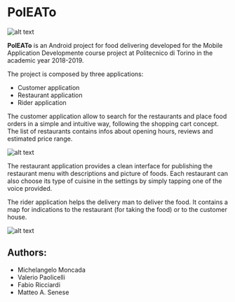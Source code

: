 # PolEATo

![alt text](https://github.com/valeriopaolicelli/PolEATo/blob/master/Screenshots/login.jpg)

**PolEATo** is an Android project for food delivering developed for the Mobile Application Developmente course project at Politecnico di Torino in the academic year 2018-2019.

The project is composed by three applications:
  - Customer application
  - Restaurant application
  - Rider application
  
  
The customer application allow to search for the restaurants and place food orders in a simple and intuitive way, following the shopping cart concept. The list of restaurants contains infos about opening hours, reviews and estimated price range.

![alt text](https://github.com/valeriopaolicelli/PolEATo/blob/master/Screenshots/restaurant_search.jpg)

The restaurant application provides a clean interface for publishing the restaurant menu with descriptions and picture of foods. Each restaurant can also choose its type of cuisine in the settings by simply tapping one of the voice provided.

The rider application helps the delivery man to deliver the food. It contains a map for indications to the restaurant (for taking the food) or to the customer house.

![alt text](https://github.com/valeriopaolicelli/PolEATo/blob/master/Screenshots/rider_map.jpg)



## Authors:
  - Michelangelo Moncada
  - Valerio Paolicelli
  - Fabio Ricciardi
  - Matteo A. Senese

